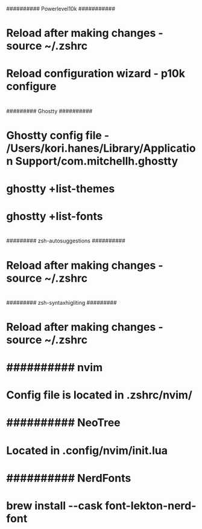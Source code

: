 ########## Powerlevel10k ###########
# Reload after making changes - source ~/.zshrc
# Reload configuration wizard - p10k configure
#
######### Ghostty ##########
# Ghostty config file - /Users/kori.hanes/Library/Application Support/com.mitchellh.ghostty
# ghostty +list-themes
# ghostty +list-fonts
#
######### zsh-autosuggestions ##########
# Reload after making changes - source ~/.zshrc
#
######### zsh-syntaxhigliting #########
# Reload after making changes - source ~/.zshrc
#
# ########## nvim
# Config file is located in .zshrc/nvim/
#
# ########## NeoTree
# Located in .config/nvim/init.lua
# 
# ########## NerdFonts
#
# brew install --cask font-lekton-nerd-font 
